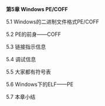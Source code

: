 **第5章 Windows PE/COFF**

5.1 Windows的二进制文件格式PE/COFF

5.2 PE的前身——COFF

5.3 链接指示信息

5.4 调试信息

5.5 大家都有符号表

5.6 Windows下的ELF——PE

5.7 本章小结